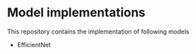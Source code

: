 # Model implementations

This repository contains the implementation of following models

- EfficientNet
